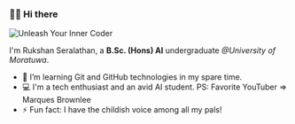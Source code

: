### 👋🏾 Hi there
![Unleash Your Inner Coder](https://github.com/RukshS/rukshs/assets/101254033/6292524c-0fae-400a-bd82-01930485748b)

I'm Rukshan Seralathan, a **B.Sc. (Hons) AI** undergraduate *@University of Moratuwa*.
- 📖 I’m learning Git and GitHub technologies in my spare time.
- 💻 I'm a tech enthusiast and an avid AI student. PS: Favorite YouTuber => Marques Brownlee
- ⚡ Fun fact: I have the childish voice among all my pals!


